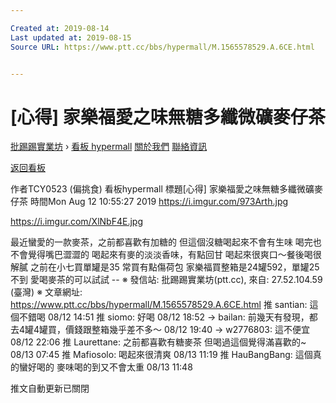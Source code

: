 ```yaml
---

Created at: 2019-08-14
Last updated at: 2019-08-15
Source URL: https://www.ptt.cc/bbs/hypermall/M.1565578529.A.6CE.html


---
```


# [心得] 家樂福愛之味無糖多纖微礦麥仔茶


[批踢踢實業坊](https://www.ptt.cc/bbs/) › [看板 hypermall](https://www.ptt.cc/bbs/hypermall/index.html) [關於我們](https://www.ptt.cc/about.html) [聯絡資訊](https://www.ptt.cc/contact.html)

[返回看板](https://www.ptt.cc/bbs/hypermall/index.html)

作者TCY0523 (偏挑食)
看板hypermall
標題\[心得\] 家樂福愛之味無糖多纖微礦麥仔茶
時間Mon Aug 12 10:55:27 2019
<https://i.imgur.com/973Arth.jpg>

<https://i.imgur.com/XlNbF4E.jpg>

最近蠻愛的一款麥茶，之前都喜歡有加糖的 但這個沒糖喝起來不會有生味 喝完也不會覺得嘴巴澀澀的 喝起來有麥的淡淡香味，有點回甘 喝起來很爽口～餐後喝很解膩 之前在小七買單罐是35 常買有點傷荷包 家樂福買整箱是24罐592，單罐25不到 愛喝麥茶的可以試試 -- ※ 發信站: 批踢踢實業坊(ptt.cc), 來自: 27.52.104.59 (臺灣) ※ 文章網址: <https://www.ptt.cc/bbs/hypermall/M.1565578529.A.6CE.html>
推 santian: 這個不錯喝 08/12 14:51
推 siomo: 好喝 08/12 18:52
→ bailan: 前幾天有發現，都去4罐4罐買，價錢跟整箱幾乎差不多～ 08/12 19:40
→ w2776803: 這不便宜 08/12 22:06
推 Laurettane: 之前都喜歡有糖麥茶 但喝過這個覺得滿喜歡的~ 08/13 07:45
推 Mafiosolo: 喝起來很清爽 08/13 11:19
推 HauBangBang: 這個真的蠻好喝的 麥味喝的到又不會太重 08/13 11:48

推文自動更新已關閉

